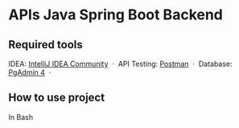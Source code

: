 <h1>APIs Java Spring Boot Backend</h1>

## Required tools
IDEA: [IntelliJ IDEA Community](https://www.jetbrains.com/idea/download/?section=windows) &nbsp;&middot;&nbsp;
API Testing: [Postman](https://www.postman.com/downloads/) &nbsp;&middot;&nbsp;
Database: [PgAdmin 4](https://www.pgadmin.org/download/) &nbsp;&middot;&nbsp; 

<h2>How to use project</h2>
<a>In Bash</a>

